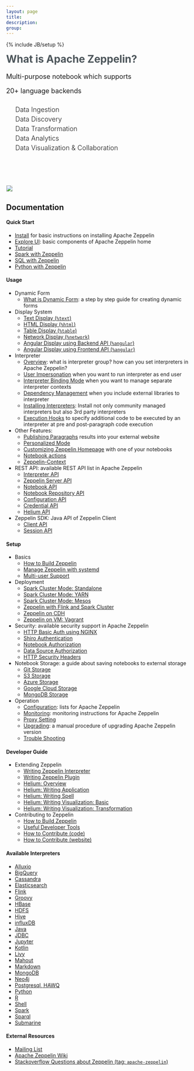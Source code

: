 ```yaml
---
layout: page
title:
description:
group:
---
```

<!--
Licensed under the Apache License, Version 2.0 (the "License");
you may not use this file except in compliance with the License.
You may obtain a copy of the License at

http://www.apache.org/licenses/LICENSE-2.0

Unless required by applicable law or agreed to in writing, software
distributed under the License is distributed on an "AS IS" BASIS,
WITHOUT WARRANTIES OR CONDITIONS OF ANY KIND, either express or implied.
See the License for the specific language governing permissions and
limitations under the License.
-->
{% include JB/setup %}
<div class="row" style="margin-top: 0px;">
  <div class="col-sm-6 col-md-6" style="padding-right:0;">
    <h1 style="color:#4c555a; margin-top: 0px;">What is Apache Zeppelin?</h1>
    <p style="margin-bottom: 0px; margin-top: 20px; font-size: 18px; font-style="font-family: "Roboto", sans-serif;">
      Multi-purpose notebook which supports
    </p>
    <p style="font-size: 18px; font-style="font-family: "Roboto", sans-serif;">
      20+ language backends
    </p>
    <ul style="list-style-type: none; padding-left:10px; margin-top: 30px;" >
      <li style="font-weight: 300; font-size:18px; margin: 5px;"><span class="glyphicon glyphicon-import" style="margin-right:10px"></span> Data Ingestion</li>
      <li style="font-weight: 300; font-size:18px; margin: 5px;"><span class="glyphicon glyphicon-eye-open" style="margin-right:10px"></span> Data Discovery</li>
      <li style="font-weight: 300; font-size:18px; margin: 5px;"><span class="glyphicon glyphicon-filter" style="margin-right:10px"></span> Data Transformation</li>
      <li style="font-weight: 300; font-size:18px; margin: 5px;"><span class="glyphicon glyphicon-wrench" style="margin-right:10px"></span> Data Analytics</li>
      <li style="font-weight: 300; font-size:18px; margin: 5px;"><span class="glyphicon glyphicon-dashboard" style="margin-right:10px"></span> Data Visualization & Collaboration</li>
    </ul>
    <br/>
  </div>
  <div class="col-sm-6 col-md-6" style="padding:0;">
    <div class="hidden-xs" style="margin-top: 60px;"></div>
    <img class="img-responsive" style="border: 1px solid #ecf0f1;" src="{{BASE_PATH}}/assets/themes/zeppelin/img/notebook.png" />
  </div>
</div>

## Documentation 

#### Quick Start

* [Install](./quickstart/install.html) for basic instructions on installing Apache Zeppelin
* [Explore UI](./quickstart/explore_ui.html): basic components of Apache Zeppelin home
* [Tutorial](./quickstart/tutorial.html)
* [Spark with Zeppelin](./quickstart/spark_with_zeppelin.html)
* [SQL with Zeppelin](./quickstart/sql_with_zeppelin.html)
* [Python with Zeppelin](./quickstart/python_with_zeppelin.html)

#### Usage 
* Dynamic Form 
  * [What is Dynamic Form](./usage/dynamic_form/intro.html): a step by step guide for creating dynamic forms
* Display System 
  * [Text Display (`%text`)](./usage/display_system/basic.html#text)
  * [HTML Display (`%html`)](./usage/display_system/basic.html#html)
  * [Table Display (`%table`)](./usage/display_system/basic.html#table)
  * [Network Display (`%network`)](./usage/display_system/basic.html#network)
  * [Angular Display using Backend API (`%angular`)](./usage/display_system/angular_backend.html)
  * [Angular Display using Frontend API (`%angular`)](./usage/display_system/angular_frontend.html)
* Interpreter  
  * [Overview](./usage/interpreter/overview.html): what is interpreter group? how can you set interpreters in Apache Zeppelin?
  * [User Impersonation](./usage/interpreter/user_impersonation.html) when you want to run interpreter as end user
  * [Interpreter Binding Mode](./usage/interpreter/interpreter_binding_mode.html) when you want to manage separate interpreter contexts 
  * [Dependency Management](./usage/interpreter/dependency_management.html) when you include external libraries to interpreter
  * [Installing Interpreters](./usage/interpreter/installation.html): Install not only community managed interpreters but also 3rd party interpreters
  * [Execution Hooks](./usage/interpreter/execution_hooks.html) to specify additional code to be executed by an interpreter at pre and post-paragraph code execution
* Other Features:
  * [Publishing Paragraphs](./usage/other_features/publishing_paragraphs.html) results into your external website
  * [Personalized Mode](./usage/other_features/personalized_mode.html) 
  * [Customizing Zeppelin Homepage](./usage/other_features/customizing_homepage.html) with one of your notebooks
  * [Notebook actions](./usage/other_features/notebook_actions.html)
  * [Zeppelin-Context](./usage/other_features/zeppelin_context.html)
* REST API: available REST API list in Apache Zeppelin
  * [Interpreter API](./usage/rest_api/interpreter.html)
  * [Zeppelin Server API](./usage/rest_api/zeppelin_server.html)
  * [Notebook API](./usage/rest_api/notebook.html)
  * [Notebook Repository API](./usage/rest_api/notebook_repository.html)
  * [Configuration API](./usage/rest_api/configuration.html)
  * [Credential API](./usage/rest_api/credential.html)
  * [Helium API](./usage/rest_api/helium.html)
* Zeppelin SDK: Java API of Zeppelin Client
  * [Client API](./usage/zeppelin_sdk/client_api.html)
  * [Session API](./usage/zeppelin_sdk/session_api.html)
  
#### Setup 
* Basics 
  * [How to Build Zeppelin](./setup/basics/how_to_build.html)
  * [Manage Zeppelin with systemd](./setup/basics/systemd.html)
  * [Multi-user Support](./setup/basics/multi_user_support.html)
* Deployment 
  * [Spark Cluster Mode: Standalone](./setup/deployment/spark_cluster_mode.html#spark-standalone-mode)
  * [Spark Cluster Mode: YARN](./setup/deployment/spark_cluster_mode.html#spark-on-yarn-mode)
  * [Spark Cluster Mode: Mesos](./setup/deployment/spark_cluster_mode.html#spark-on-mesos-mode)
  * [Zeppelin with Flink and Spark Cluster](./setup/deployment/flink_and_spark_cluster.html)
  * [Zeppelin on CDH](./setup/deployment/cdh.html)
  * [Zeppelin on VM: Vagrant](./setup/deployment/virtual_machine.html)
* Security: available security support in Apache Zeppelin
  * [HTTP Basic Auth using NGINX](./setup/security/authentication_nginx.html)
  * [Shiro Authentication](./setup/security/shiro_authentication.html)
  * [Notebook Authorization](./setup/security/notebook_authorization.html)
  * [Data Source Authorization](./setup/security/datasource_authorization.html)
  * [HTTP Security Headers](./setup/security/http_security_headers.html)
* Notebook Storage: a guide about saving notebooks to external storage
  * [Git Storage](./setup/storage/storage.html#notebook-storage-in-local-git-repository)
  * [S3 Storage](./setup/storage/storage.html#notebook-storage-in-s3)
  * [Azure Storage](./setup/storage/storage.html#notebook-storage-in-azure)
  * [Google Cloud Storage](./setup/storage/storage.html#notebook-storage-in-gcs)
  * [MongoDB Storage](./setup/storage/storage.html#notebook-storage-in-mongodb)
* Operation 
  * [Configuration](./setup/operation/configuration.html): lists for Apache Zeppelin
  * [Monitoring](./setup/operation/monitoring.html): monitoring instructions for Apache Zeppelin
  * [Proxy Setting](./setup/operation/proxy_setting.html)
  * [Upgrading](./setup/operation/upgrading.html): a manual procedure of upgrading Apache Zeppelin version
  * [Trouble Shooting](./setup/operation/trouble_shooting.html)

#### Developer Guide
* Extending Zeppelin
  * [Writing Zeppelin Interpreter](./development/writing_zeppelin_interpreter.html)
  * [Writing Zeppelin Plugin](./development/writing_zeppelin_plugin.html)
  * [Helium: Overview](./development/helium/overview.html)
  * [Helium: Writing Application](./development/helium/writing_application.html)
  * [Helium: Writing Spell](./development/helium/writing_spell.html)
  * [Helium: Writing Visualization: Basic](./development/helium/writing_visualization_basic.html)
  * [Helium: Writing Visualization: Transformation](./development/helium/writing_visualization_transformation.html)
* Contributing to Zeppelin
  * [How to Build Zeppelin](./setup/basics/how_to_build.html)
  * [Useful Developer Tools](./development/contribution/useful_developer_tools.html)
  * [How to Contribute (code)](./development/contribution/how_to_contribute_code.html)
  * [How to Contribute (website)](./development/contribution/how_to_contribute_website.html)

#### Available Interpreters 
  * [Alluxio](./interpreter/alluxio.html)
  * [BigQuery](./interpreter/bigquery.html)
  * [Cassandra](./interpreter/cassandra.html)
  * [Elasticsearch](./interpreter/elasticsearch.html)
  * [Flink](./interpreter/flink.html)
  * [Groovy](./interpreter/groovy.html)
  * [HBase](./interpreter/hbase.html)
  * [HDFS](./interpreter/hdfs.html)
  * [Hive](./interpreter/hive.html)
  * [influxDB](./interpreter/influxdb.html)
  * [Java](./interpreter/java.html)
  * [JDBC](./interpreter/jdbc.html)
  * [Jupyter](./interpreter/jupyter.html)
  * [Kotlin](./interpreter/kotlin.html)
  * [Livy](./interpreter/livy.html)
  * [Mahout](./interpreter/mahout.html)
  * [Markdown](./interpreter/markdown.html)
  * [MongoDB](./interpreter/mongodb.html)
  * [Neo4j](./interpreter/neo4j.html)
  * [Postgresql, HAWQ](./interpreter/postgresql.html)
  * [Python](./interpreter/python.html)
  * [R](./interpreter/r.html)
  * [Shell](./interpreter/shell.html)
  * [Spark](./interpreter/spark.html)
  * [Sparql](./interpreter/sparql.html)
  * [Submarine](./interpreter/submarine.html)

#### External Resources
  * [Mailing List](https://zeppelin.apache.org/community.html)
  * [Apache Zeppelin Wiki](https://cwiki.apache.org/confluence/display/ZEPPELIN/Zeppelin+Home)
  * [Stackoverflow Questions about Zeppelin (tag: `apache-zeppelin`)](http://stackoverflow.com/questions/tagged/apache-zeppelin)

